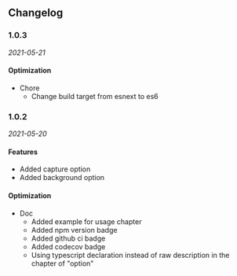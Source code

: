 ## Changelog

### 1.0.3

*2021-05-21*

#### Optimization

- Chore
  - Change build target from esnext to es6

### 1.0.2

*2021-05-20*

#### Features

- Added capture option
- Added background option

#### Optimization

- Doc
  - Added example for usage chapter
  - Added npm version badge
  - Added github ci badge
  - Added codecov badge
  - Using typescript declaration instead of raw description in the chapter of "option"
